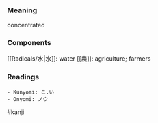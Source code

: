 ### Meaning

concentrated

### Components

[[Radicals/水|水]]: water [[農]]: agriculture; farmers

### Readings

```
- Kunyomi: こ.い
- Onyomi: ノウ
```

#kanji